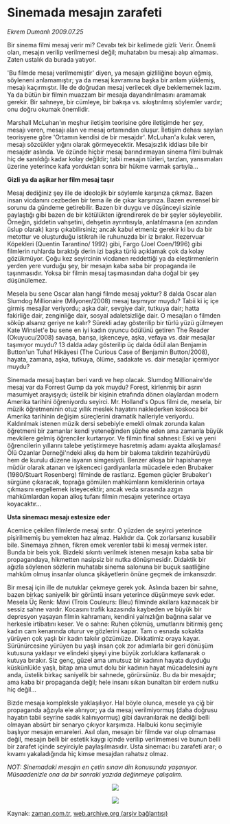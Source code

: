 # Sinemada mesajın zarafeti

*Ekrem Dumanlı 2009.07.25*

<td class="columnist-detail">
<p>Bir sinema filmi mesaj verir mi? Cevabı tek bir kelimede gizli: Verir. Önemli olan, mesajın verilip verilmemesi değil; muhatabın bu mesajı alıp almaması. Zaten ustalık da burada yatıyor.</p>
<p>
<div id="haberMetinDiv">
<p>'Bu filmde mesaj verilmemiştir' diyen, ya mesajın gizliliğine boyun eğmiş, söyleneni anlamamıştır; ya da mesaj kavramına başka bir anlam yüklemiş, mesajı kaçırmıştır. İlle de doğrudan mesaj verilecek diye beklememek lazım. Ya da bütün bir filmin muazzam bir mesaja dayandırılmasını aramamak gerekir. Bir sahneye, bir cümleye, bir bakışa vs. sıkıştırılmış söylemler vardır; onu doğru okumak önemlidir.
<p>Marshall McLuhan'ın meşhur iletişim teorisine göre iletişimde her şey, mesajı veren, mesajı alan ve mesaj ortamından oluşur. İletişim dehası sayılan teorisyene göre 'Ortamın kendisi de bir mesajdır'. McLuhan'a kulak veren, mesajı sözcükler yığını olarak görmeyecektir. Mesajsızlık iddiası bile bir mesajdır aslında. Ve özünde hiçbir mesaj barındırmayan sinema filmi bulmak hiç de sanıldığı kadar kolay değildir; tabii mesajın türleri, tarzları, yansımaları üzerine yeterince kafa yorduktan sonra bir hükme varmak şartıyla... 
<p><b>Gizli ya da aşikar her film mesaj taşır</b>
<p>Mesaj dediğiniz şey ille de ideolojik bir söylemle karşınıza çıkmaz. Bazen insan vicdanını cezbeden bir tema ile de çıkar karşınıza. Bazen evrensel bir sorunu da gündeme getirebilir. Bazen bir duygu ve düşünceyi sizinle paylaştığı gibi bazen de bir kötülükten iğrendirerek de bir şeyler söyleyebilir. Örneğin, şiddetin vahşetini, dehşetin ayrıntısıyla, anlatılmasına (en azından üslup olarak) karşı çıkabilirsiniz; ancak kabul etmeniz gerekir ki bu da bir metottur ve oluşturduğu istikrah ile ruhunuzda bir iz bırakır. Rezervuar Köpekleri (Quentin Tarantino/ 1992) gibi, Fargo (Joel Coen/1996) gibi filmlerin ruhlarda bıraktığı derin izi başka türlü açıklamak çok da kolay gözükmüyor. Çoğu kez seyircinin vicdanen reddettiği ya da eleştirmenlerin yerden yere vurduğu şey, bir mesajın kaba saba bir propaganda ile taşınmasıdır. Yoksa bir filmin mesaj taşımasından daha doğal bir şey düşünülemez. 
<p>Mesela bu sene Oscar alan hangi filmde mesaj yoktur? 8 dalda Oscar alan Slumdog Millionaire (Milyoner/2008) mesaj taşımıyor muydu? Tabii ki iç içe girmiş mesajlar veriyordu; aşka dair, sevgiye dair, tutkuya dair; hatta fakirliğe dair, zenginliğe dair, sosyal adaletsizliğe dair. O mesajları o filmden söküp alsanız geriye ne kalır? Sürekli aday gösterilip bir türlü yüzü gülmeyen Kate Winslet'e bu sene en iyi kadın oyuncu ödülünü getiren The Reader (Okuyucu/2008) savaşa, barışa, işkenceye, aşka, vefaya vs. dair mesajlar taşımıyor muydu? 13 dalda aday gösterilip üç dalda ödül alan Benjamin Button'un Tuhaf Hikâyesi (The Curious Case of Benjamin Button/2008), hayata, zamana, aşka, tutkuya, ölüme, sadakate vs. dair mesajlar içermiyor muydu?
<p>Sinemada mesaj baştan beri vardı ve hep olacak. Slumdog Millionaire'de mesaj var da Forrest Gump da yok muydu? Forest, kirlenmiş bir asrın masumiyet arayışıydı; üstelik bir kişinin etrafında dönen olaylardan modern Amerika tarihini öğreniyordu seyirci. Mr. Holland's Opus filmi de, mesela, bir müzik öğretmeninin otuz yıllık meslek hayatını naklederken koskoca bir Amerika tarihinin değişim süreçlerini dramatik halleriyle veriyordu. Kaldırılmak istenen müzik dersi sebebiyle emekli olmak zorunda kalan öğretmeni bir zamanlar kendi yeteneğinden şüphe eden ama zamanla büyük mevkilere gelmiş öğrenciler kurtarıyor. Ve filmin final sahnesi: Eski ve yeni öğrencilerin yıllarını talebe yetiştirmeye hasretmiş adamı ayakta alkışlaması! Ölü Ozanlar Derneği'ndeki alkış da hem bir bakıma takdirin tezahürüydü hem de kurulu düzene isyanın simgesiydi. Benzer alkışa bir hapishaneye müdür olarak atanan ve işkenceci gardiyanlarla mücadele eden Brubaker (1980/Stuart Rosenberg) filminde de rastlarız. Egemen güçler Brubaker'ı sürgüne çıkaracak, toprağa gömülen mahkûmların kemiklerinin ortaya çıkmasını engellemek isteyecektir; ancak veda sırasında azgın mahkûmlardan kopan alkış tufanı filmin mesajını yeterince ortaya koyacaktır... 
<p><b>Usta sinemacı mesajı estesize eder</b>
<p>Acemice çekilen filmlerde mesaj sırıtır. O yüzden de seyirci yeterince pişirilmemiş bu yemekten haz almaz. Haklıdır da. Çok zorlarsanız kusabilir bile. Sinemaya zihnen, fikren emek verenler tabii ki mesaj vermek ister. Bunda bir beis yok. Bizdeki sıkıntı verilmek istenen mesajın kaba saba bir propagandaya, hikmetten nasipsiz bir nutka dönüşmesidir. Didaktik bir ağızla söylenen sözlerin muhatabı sinema salonuna bir buçuk saatliğine mahkûm olmuş insanlar olunca şikâyetlerin önüne geçmek de imkansızdır. 
<p>Bir mesaj için ille de nutuklar çekmeye gerek yok. Aslında bazen bir sahne, bazen birkaç saniyelik bir görüntü insanı yeterince düşünmeye sevk eder. Mesela Üç Renk: Mavi (Trois Couleurs: Bleu) filminde akıllara kazınacak bir sessiz sahne vardır. Kocasını trafik kazasında kaybeden ve büyük bir depresyon yaşayan filmin kahramanı, kendini yalnızlığın bağrına salar ve herkesle irtibatını keser. Ve o sahne: Ruhen çökmüş, umutlarını bitirmiş genç kadın cam kenarında oturur ve gözlerini kapar. Tam o esnada sokakta yürüyen çok yaşlı bir kadın takılır gözümüze. Dikkatimiz oraya kayar. Sürünürcesine yürüyen bu yaşlı insan çok zor adımlarla bir geri dönüşüm kutusuna yaklaşır ve elindeki şişeyi yine büyük zorluklara katlanarak o kutuya bırakır. Siz genç, güzel ama umutsuz bir kadının hayata duyduğu küskünlükle yaşlı, bitap ama umut dolu bir kadının hayat mücadelesini aynı anda, üstelik birkaç saniyelik bir sahnede, görürsünüz. Bu da bir mesajdır; ama kaba bir propaganda değil; hele insanı sıkan bunaltan bir erdem nutku hiç değil... 
<p>Bizde mesaja kompleksle yaklaşılıyor. Hal böyle olunca, mesele ya çiğ bir propaganda ağzıyla ele alınıyor; ya da mesaj verilmiyormuş (daha doğrusu hayatın tabii seyrine sadık kalınıyormuş) gibi davranılarak ne dediği belli olmayan absürt bir senaryo çıkıyor karşımıza. Halbuki konu seçimiyle başlıyor mesajın emareleri. Asıl olan, mesajın bir filmde var olup olmaması değil, mesajın belli bir estetik kaygı içinde verilip verilmemesi ve bunun belli bir zarafet içinde seyirciyle paylaşılmasıdır. Usta sinemacı bu zarafeti arar; o kıvamı yakaladığında hiç kimse mesajdan rahatsız olmaz. 
<p><i>NOT: Sinemadaki mesajın en çetin sınavı din konusunda yaşanıyor. Müsaadenizle ona da bir sonraki yazıda değinmeye çalışalım. </i>
<p><p align="center"><img src="http://web.archive.org/web/20110104184945im_/http://medya.zaman.com.tr/2009/07/25/dumanli01.jpg"/>
<p><p align="center"><img src="http://web.archive.org/web/20110104184945im_/http://medya.zaman.com.tr/2009/07/25/dumanli02.jpg"/>
<p></p></p></p></p></p></p></p></p></p></p></p></p></p></p></p></p></div>
</p>
<a href="http://web.archive.org/web/20110104184945/mailto:e.dumanli@zaman.com.tr">
</a></td>

Kaynak: [zaman.com.tr](http://zaman.com.tr/yazar.do?yazino=872959), [web.archive.org (arşiv bağlantısı)](http://web.archive.org/web/20110104184945/http://www.zaman.com.tr/yazar.do?yazino=872959)
